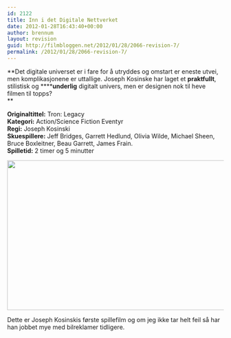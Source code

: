 ```yaml
---
id: 2122
title: Inn i det Digitale Nettverket
date: 2012-01-28T16:43:40+00:00
author: brennum
layout: revision
guid: http://filmbloggen.net/2012/01/28/2066-revision-7/
permalink: /2012/01/28/2066-revision-7/
---
```

**Det digitale universet er i fare for å utryddes og omstart er eneste utvei, men komplikasjonene er uttallige. Joseph Kosinske har laget et **praktfullt**, stilistisk og ******underlig** digitalt univers, men er designen nok til heve filmen til topps?  
** 

<!--more-->

**Originaltittel:** Tron: Legacy  
**Kategori:** Action/Science Fiction Eventyr  
**Regi:** Joseph Kosinski  
**Skuespillere:** Jeff Bridges, Garrett Hedlund, Olivia Wilde, Michael Sheen, Bruce Boxleitner, Beau Garrett, James Frain.  
**Spilletid:** 2 timer og 5 minutter

<a href="http://filmbloggen.net/?attachment_id=2118" rel="attachment wp-att-2118"><img class="alignnone size-large wp-image-2118" src="http://filmbloggen.net/wp-content/uploads//2012/01/2010_tron_legacy_048-620x348.jpg" alt="" width="620" height="348" /></a>

Dette er Joseph Kosinskis første spillefilm og om jeg ikke tar helt feil så har han jobbet mye med bilreklamer tidligere.